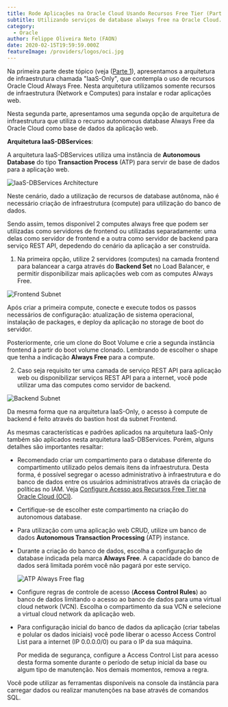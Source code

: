 ```yaml
---
title: Rode Aplicações na Oracle Cloud Usando Recursos Free Tier (Part 2)
subtitle: Utilizando serviços de database always free na Oracle Cloud.
category:
  - Oracle
author: Felippe Oliveira Neto (FAON)
date: 2020-02-15T19:59:59.000Z
featureImage: /providers/logos/oci.jpg
---
```

Na primeira parte deste tópico (veja ([Parte 1](/oci-host-apps-part-1)), apresentamos a arquitetura de infraestrutura chamada "IaaS-Only", que contempla o uso de recursos Oracle Cloud Always Free. Nesta arquitetura utilizamos somente recursos de infraestrutura (Network e Computes) para instalar e rodar aplicações web.

Nesta segunda parte, apresentamos uma segunda opção de arquitetura de infraestrutura que utiliza o recurso autonomous database Always Free da Oracle Cloud como base de dados da aplicação web.

**Arquitetura  IaaS-DBServices**:

A arquitetura IaaS-DBServices utiliza uma instância de **Autonomous Database** do tipo **Transaction Process** (ATP) para servir de base de dados para a aplicação web.

![IaaS-DBServices Architecture](/uploads/oci/oci-iaas-dbservices-architecture.jpg)

Neste cenário, dado a utilização de recursos de database autônoma, não é necessário criação de infraestrutura (compute) para utilização do banco de dados.

Sendo assim, temos disponível 2 computes always free que podem ser utilizadas como servidores de frontend ou utilizadas separadamente: uma delas como servidor de frontend e a outra como servidor de backend para serviço REST API, depedendo do cenário da aplicação a ser construída.

1. Na primeira opção, utilize 2 servidores (computes) na camada frontend para balancear a carga através do **Backend Set** no Load Balancer, e permitir disponibilizar mais aplicações web com as computes Always Free.

  ![Frontend Subnet](/uploads/oci/oci-frontend-subnet-2-details.jpg)

  Após criar a primeira compute, conecte e execute todos os passos necessários de  configuração: atualização de sistema operacional, instalação de packages, e deploy da aplicação no storage de boot do servidor.

  Posteriormente, crie um clone do Boot Volume e crie a segunda instância frontend à partir do boot volume clonado. Lembrando de escolher o shape que tenha a indicação **Always Free** para a compute.

2. Caso seja requisito ter uma camada de serviço REST API para aplicação web ou disponibilizar serviços REST API para a internet, você pode utilizar  uma das computes como servidor de backend.

  ![Backend Subnet](/uploads/oci/oci-backend-subnet-2-details.jpg)

  Da mesma forma que na arquitetura IaaS-Only, o acesso à compute de backend é feito através do bastion host da subnet Frontend.

As mesmas características e padrões aplicados na arquitetura IaaS-Only também são aplicados nesta arquitetura IaaS-DBServices. Porém, alguns detalhes são importantes resaltar:

* Recomendado criar um compartimento para o database diferente do compartimento utilizado pelos demais itens da infraestrutura. Desta forma, é possível segregar o acesso administrativo à infraestrutura e do banco de dados entre os usuários administrativos através da criação de políticas no IAM. Veja [Configure Acesso aos Recursos Free Tier na Oracle Cloud (OCI)](/oci-provide-access-resources).

* Certifique-se de escolher este compartimento na criação do autonomous database.

* Para utilização com uma aplicação web CRUD, utilize um banco de dados **Autonomous Transaction Processing** (ATP) instance.

* Durante a criação do banco de dados, escolha a configuração de database indicada pela marca **Always Free**. A capacidade do banco de dados será limitada porém você não pagará por este serviço.

  ![ATP Always Free flag](/uploads/oci/oci-atp-always-free-flag.jpg)

* Configure regras de controle de acesso (**Access Control Rules**) ao banco de dados limitando o acesso ao banco de dados para uma virtual cloud network (VCN). Escolha o compartimento da sua VCN e selecione a virtual cloud network da aplicação web.

* Para configuração inicial do banco de dados da aplicação (criar tabelas e polular os dados iniciais) você pode liberar o acesso Access Control List para a internet (IP 0.0.0.0/0) ou para o IP da sua máquina.

    Por medida de segurança, configure a Access Control List para acesso desta forma somente durante o período de setup inicial da base ou algum tipo de manutenção. Nos demais momentos, remova a regra.

Você pode utilizar as ferramentas disponíveis na console da instância para carregar dados ou realizar manutenções na base através de comandos SQL.
